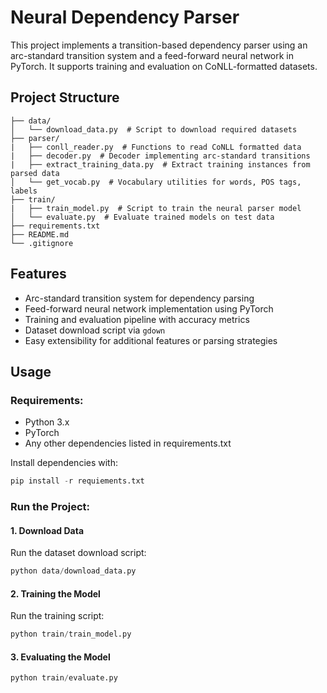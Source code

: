 # Neural Dependency Parser

This project implements a transition-based dependency parser using an arc-standard transition system and a feed-forward neural network in PyTorch. It supports training and evaluation on CoNLL-formatted datasets.


## Project Structure

```text
├── data/
│   └── download_data.py  # Script to download required datasets
├── parser/
|   ├── conll_reader.py  # Functions to read CoNLL formatted data
|   ├── decoder.py  # Decoder implementing arc-standard transitions
|   ├── extract_training_data.py  # Extract training instances from parsed data
│   └── get_vocab.py  # Vocabulary utilities for words, POS tags, labels
├── train/
|   ├── train_model.py  # Script to train the neural parser model
│   └── evaluate.py  # Evaluate trained models on test data
├── requirements.txt
├── README.md
└── .gitignore
```
## Features

- Arc-standard transition system for dependency parsing
- Feed-forward neural network implementation using PyTorch
- Training and evaluation pipeline with accuracy metrics
- Dataset download script via `gdown`
- Easy extensibility for additional features or parsing strategies

## Usage

### Requirements:
- Python 3.x
- PyTorch
- Any other dependencies listed in requirements.txt

Install dependencies with:
```python
pip install -r requiements.txt
```

### Run the Project:
#### 1. Download Data
Run the dataset download script:
```python
python data/download_data.py
```

#### 2. Training the Model
Run the training script:
```python
python train/train_model.py
```

#### 3. Evaluating the Model
```python
python train/evaluate.py
```


